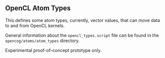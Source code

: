 
OpenCL Atom Types
-----------------
This defines some atom types, currently, vector values, that can
move data to and from OpenCL kernels.

General information about the `opencl_types.script` file can be found
in the `opencog/atoms/atom_types` directory.

Experimental proof-of-concept prototype only.
